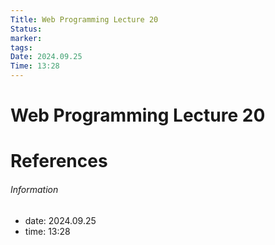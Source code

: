 ```yaml
---
Title: Web Programming Lecture 20
Status: 
marker: 
tags: 
Date: 2024.09.25
Time: 13:28
---
```

# Web Programming Lecture 20




# References


###### Information
- date: 2024.09.25
- time: 13:28